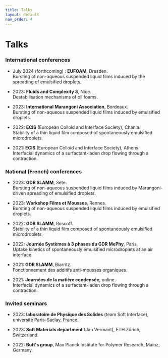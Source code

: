 ```yaml
---
title: Talks
layout: default
nav_order: 4
---
```

# Talks

### International conferences

- July 2024 (forthcoming) : **EUFOAM**, Dresden.   
Bursting of non-aqueous suspended liquid films induced by the spreading of emulsified droplets.

- 2023: **Fluids and Complexity 3**, Nice.   
Destabilisation mechanisms of oil foams.

- 2023: **International Marangoni Association**, Bordeaux.   
Bursting of non-aqueous suspended liquid films induced by emulsified droplets.

- 2022: **ECIS** (European Colloid and Interface Society), Chania.   
Stability of a thin liquid film composed of spontaneously emulsified microdroplets.

- 2021: **ECIS** (European Colloid and Interface Society), Athens.   
Interfacial dynamics of a surfactant-laden drop flowing through a contraction.

### National (French) conferences

- 2023: **GDR SLAMM**, Sète.   
Bursting of non-aqueous suspended liquid films induced by Marangoni-driven spreading of emulsified droplets.

- 2023: **Workshop Films et Mousses**, Rennes.   
Bursting of non-aqueous suspended liquid films induced by emulsified droplets.

- 2022: **GDR SLAMM**, Roscoff.   
Stability of a thin liquid film composed of spontaneously emulsified microdroplets.

- 2022: **Journée Systèmes à 3 phases du GDR MePhy**, Paris.   
Uptake kinetics of spontaneously emulsified microdroplets at an air interface.

- 2021: **GDR SLAMM**, Biarritz.   
Fonctionnement des additifs anti-mousses organiques.

- 2021: **Journées de la matière condensée**, online.   
Interfacial dynamics of a surfactant-laden drop flowing through a contraction.

### Invited seminars

- 2023: **laboratoire de Physique des Solides** (team Soft Interface), université Paris-Saclay, France.
  
- 2023: **Soft Materials department** (Jan Vermant), ETH Zürich, Switzerland.
  
- 2022: **Butt's group**, Max Planck Institute for Polymer Research, Mainz, Germany.

